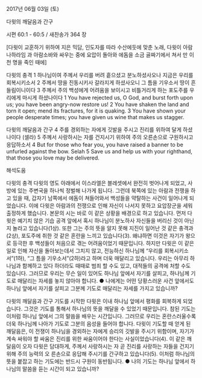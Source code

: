 2017년 06월 03일 (토)

다윗의 깨달음과 간구



시편 60:1 - 60:5 / 새찬송가 364 장


[다윗이 교훈하기 위하여 지은 믹담, 인도자를 따라 수산에둣에 맞춘 노래, 다윗이 아람 나하라임
과 아람소바와 싸우는 중에 요압이 돌아와 에돔을 소금 골짜기에서 쳐서 만 이천 명을 죽인 때에]

다윗의 충격
1 하나님이여 주께서 우리를 버려 흩으셨고 분노하셨사오나 지금은 우리를 회복시키소서 2 주께서 땅을 진동시키사 갈라지게 하셨사오니 그 틈을 기우소서 땅이 흔들림이니이다 3 주께서 주의 백성에게 어려움을 보이시고 비틀거리게 하는 포도주를 우리에게 마시게 하셨나이다
1 You have rejected us, O God, and burst forth upon us; you have been angry-now restore us! 2 You have shaken the land and torn it open; mend its fractures, for it is quaking. 3 You have shown your people desperate times; you have given us wine that makes us stagger.

다윗의 깨달음과 간구
4 주를 경외하는 자에게 깃발을 주시고 진리를 위하여 달게 하셨나이다 (셀라) 5 주께서 사랑하시는 자를 건지시기 위하여 주의 오른손으로 구원하시고 응답하소서
4 But for those who fear you, you have raised a banner to be unfurled against the bow. Selah 5 Save us and help us with your righthand, that those you love may be delivered.

해석도움





다윗의 충격
다윗의 영도 아래에서 이스라엘은 블레셋에서 완전히 벗어나게 되었고, 사방에 있는 주변국을 하나씩 정벌해 나가게 됩니다. 그런데 북쪽에 있는 아람과 전쟁을 하고 있을 때, 갑자기 남쪽에서 에돔이 쳐들어와서 백성들을 약탈하는 사건이 일어나게 되었습니다. 이에 다윗은 아람과의 전쟁으로 인해 자신이 나서지 못하고 요압장군을 세워 출정하게 했습니다. 본문의 시는 바로 이 같은 상황을 배경으로 하고 있습니다. 먼저 다윗은 예기치 않은 기습 공격 앞에서 혹시 하나님이 분노하사 자신들을 버리신 것이 아닌지 놀라고 있습니다(1상). 또한 그는 주의 뜻을 알지 못해 지진이 일어난 것 같은 충격과(2상), 포도주에 취한 것 같은 혼란을 느끼고 있습니다(3). 왜냐하면 이것은 자기가 왕으로 등극한 후 백성들이 처음으로 겪는 어려움이었기 때문입니다. 하지만 다윗은 이 같은 일로 인해 자신을 돌아보는데서 그치지 않고, 전능하신 하나님께 “우리를 회복시키소서”(1하), “그 틈을 기우소서”(2하)라고 하며 더욱 매달리고 있습니다. 우리는 아무리 하나님과 함께하고 있다 하더라도 때때로 범죄 할 수도 있고, 대적들의 공격에 처할 수도 있습니다. 그러므로 우리는 무슨 일이 있어도 하나님 앞에서 자기를 살피고, 하나님께 기도로 매달리는 자세를 놓지 않아야 합니다.
● 나에게는 어떤 당황스러운 사건 앞에서도 하나님 앞에서 자기를 살피고 그분께 기도로 매달리는 자세를 가지고 있습니까?

다윗의 깨달음과 간구
기도를 시작한 다윗은 이내 하나님 앞에서 평화를 회복하게 되었습니다. 그것은 기도를 통해서 하나님의 뜻을 깨달을 수 있었기 때문입니다. 참된 기도는 이처럼 하나님 앞에서 그의 말씀을 배우는 시간입니다. 그러므로 우리는 혼란스러울수록 더욱 하나님께 나아가 기도로 그분의 음성을 들어야 합니다. 다윗이 기도할 때 얻게 된 깨달음은, 이 전쟁이 하나님을 경외하는 자에게 승리의 깃발을 주시기 위함이며, 자기가 계속 싸워야 할 싸움은 진리를 위한 싸움이어야 한다는 사실이었습니다(4). 이 같은 깨달음이 오자 다윗은 담대하게, 주께서 사랑하시는 자 곧 진리를 사랑하는 자들을 건지기 위해 주의 능력의 오
른손으로 응답해 주시기를 간구하고 있습니다(5). 이처럼 하나님의 뜻을 붙잡고 하는 기도에는 반드시 구원이 동반됩니다.
● 나의 기도는 하나님 앞에서 하나님의 말씀을 듣는 시간이 되고 있습니까?